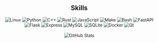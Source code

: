 

<div align="center">
  <h2>Skills</h2>
    <img src="https://img.shields.io/badge/OS-Linux-informational?style=flat&logo=linux&logoColor=white&color=2bbc8a" alt="Linux">
    <img src="https://img.shields.io/badge/Code-Python-informational?style=flat&logo=python&logoColor=white&color=2bbc8a" alt="Python">
    <img src="https://img.shields.io/badge/Code-C++-informational?style=flat&logo=c%2B%2B&logoColor=white&color=2bbc8a" alt="C++">
    <img src="https://img.shields.io/badge/Code-Rust-informational?style=flat&logo=rust&logoColor=white&color=2bbc8a" alt="Rust">
    <img src="https://img.shields.io/badge/Code-JavaScript-informational?style=flat&logo=javascript&logoColor=white&color=2bbc8a" alt="JavaScript">
    <img src="https://img.shields.io/badge/Code-Make-informational?style=flat&logo=cmake&logoColor=white&color=2bbc8a" alt="Make">
    <img src="https://img.shields.io/badge/Shell-Bash-informational?style=flat&logo=gnu-bash&logoColor=white&color=2bbc8a" alt="Bash">
    <img src="https://img.shields.io/badge/Tools-FastAPI-informational?style=flat&logo=fastapi&logoColor=white&color=2bbc8a" alt="FastAPI">
    <img src="https://img.shields.io/badge/Tools-Flask-informational?style=flat&logo=flask&logoColor=white&color=2bbc8a" alt="Flask">
    <img src="https://img.shields.io/badge/Tools-Express-informational?style=flat&logo=express&logoColor=white&color=2bbc8a" alt="Express">
    <img src="https://img.shields.io/badge/Tools-MySQL-informational?style=flat&logo=mysql&logoColor=white&color=2bbc8a" alt="MySQL">
    <img src="https://img.shields.io/badge/Tools-SQLite-informational?style=flat&logo=sqlite&logoColor=white&color=2bbc8a" alt="SQLite">
    <img src="https://img.shields.io/badge/Tools-Docker-informational?style=flat&logo=docker&logoColor=white&color=2bbc8a" alt="Docker">
    <img src="https://img.shields.io/badge/Tools-Qt-informational?style=flat&logo=qt&logoColor=white&color=2bbc8a" alt="Qt">
</div>

<div align="center">
  <br>
  <img src="https://github-readme-stats-jade-theta.vercel.app/api?username=Cavoq&show_icons=true&theme=dark" alt="GitHub Stats">
</div>


<!---
Dav3o/Dav3o is a ✨ special ✨ repository because its `README.md` (this file) appears on your GitHub profile.
You can click the Preview link to take a look at your changes.
--->
